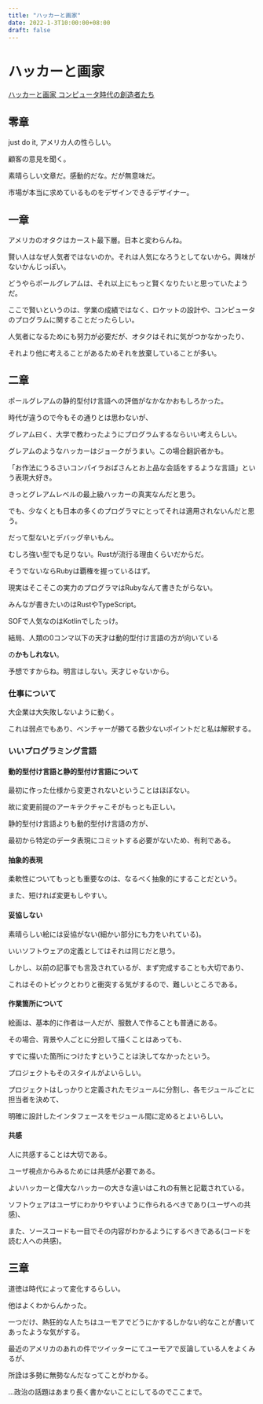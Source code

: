 ```yaml
---
title: "ハッカーと画家"
date: 2022-1-3T10:00:00+08:00
draft: false
---
```

# ハッカーと画家



[ハッカーと画家 コンピュータ時代の創造者たち](https://www.amazon.co.jp/%E3%83%8F%E3%83%83%E3%82%AB%E3%83%BC%E3%81%A8%E7%94%BB%E5%AE%B6-%E3%82%B3%E3%83%B3%E3%83%94%E3%83%A5%E3%83%BC%E3%82%BF%E6%99%82%E4%BB%A3%E3%81%AE%E5%89%B5%E9%80%A0%E8%80%85%E3%81%9F%E3%81%A1-%E3%83%9D%E3%83%BC%E3%83%AB-%E3%82%B0%E3%83%AC%E3%82%A2%E3%83%A0/dp/4274065979)



## 零章



just do it, アメリカ人の性らしい。



顧客の意見を聞く。



素晴らしい文章だ。感動的だな。だが無意味だ。



市場が本当に求めているものをデザインできるデザイナー。



## 一章



アメリカのオタクはカースト最下層。日本と変わらんね。



賢い人はなぜ人気者ではないのか。それは人気になろうとしてないから。興味がないかんじっぽい。



どうやらポールグレアムは、それ以上にもっと賢くなりたいと思っていたようだ。



ここで賢いというのは、学業の成績ではなく、ロケットの設計や、コンピュータのプログラムに関することだったらしい。



人気者になるためにも努力が必要だが、オタクはそれに気がつかなかったり、



それより他に考えることがあるためそれを放棄していることが多い。



## 二章



ポールグレアムの静的型付け言語への評価がなかなかおもしろかった。



時代が違うので今もその通りとは思わないが、



グレアム曰く、大学で教わったようにプログラムするならいい考えらしい。



グレアムのようなハッカーはジョークがうまい。この場合翻訳者かも。



「お作法にうるさいコンパイラおばさんとお上品な会話をするような言語」という表現大好き。



きっとグレアムレベルの最上級ハッカーの真実なんだと思う。



でも、少なくとも日本の多くのプログラマにとってそれは適用されないんだと思う。



だって型ないとデバッグ辛いもん。



むしろ強い型でも足りない。Rustが流行る理由くらいだからだ。



そうでないならRubyは覇権を握っているはず。



現実はそこそこの実力のプログラマはRubyなんて書きたがらない。



みんなが書きたいのはRustやTypeScript。



SOFで人気なのはKotlinでしたっけ。



結局、人類の0コンマ以下の天才は動的型付け言語の方が向いている



の**かもしれない**。



予想ですからね。明言はしない。天才じゃないから。



### 仕事について



大企業は大失敗しないように動く。



これは弱点でもあり、ベンチャーが勝てる数少ないポイントだと私は解釈する。



### いいプログラミング言語



#### 動的型付け言語と静的型付け言語について



最初に作った仕様から変更されないということはほぼない。



故に変更前提のアーキテクチャこそがもっとも正しい。



静的型付け言語よりも動的型付け言語の方が、



最初から特定のデータ表現にコミットする必要がないため、有利である。



#### 抽象的表現



柔軟性についてもっとも重要なのは、なるべく抽象的にすることだという。



また、短ければ変更もしやすい。



#### 妥協しない



素晴らしい絵には妥協がない(細かい部分にも力をいれている)。



いいソフトウェアの定義としてはそれは同じだと思う。



しかし、以前の記事でも言及されているが、まず完成することも大切であり、



これはそのトピックとわりと衝突する気がするので、難しいところである。



#### 作業箇所について



絵画は、基本的に作者は一人だが、服数人で作ることも普通にある。



その場合、背景や人ごとに分担して描くことはあっても、



すでに描いた箇所につけたすということは決してなかったという。



プロジェクトもそのスタイルがよいらしい。



プロジェクトはしっかりと定義されたモジュールに分割し、各モジュールごとに担当者を決めて、



明確に設計したインタフェースをモジュール間に定めるとよいらしい。



#### 共感



人に共感することは大切である。



ユーザ視点からみるためには共感が必要である。



よいハッカーと偉大なハッカーの大きな違いはこれの有無と記載されている。



ソフトウェアはユーザにわかりやすいように作られるべきであり(ユーザへの共感)、



また、ソースコードも一目でその内容がわかるようにするべきである(コードを読む人への共感)。



## 三章



道徳は時代によって変化するらしい。



他はよくわからんかった。



一つだけ、熱狂的な人たちはユーモアでどうにかするしかない的なことが書いてあったような気がする。



最近のアメリカのあれの件でツイッターにてユーモアで反論している人をよくみるが、



所詮は多勢に無勢なんだなってことがわかる。



...政治の話題はあまり長く書かないことにしてるのでここまで。
